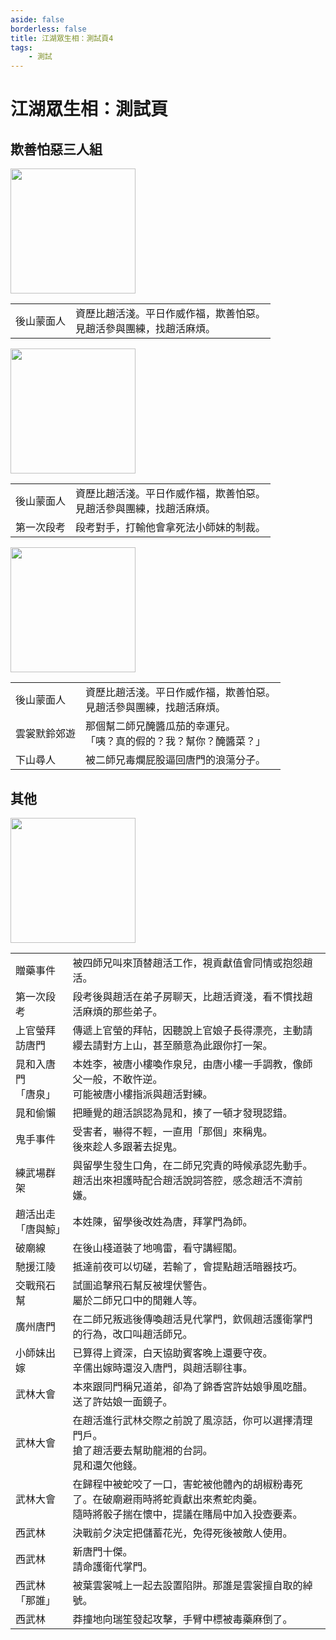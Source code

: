 ```yaml
---
aside: false
borderless: false
title: 江湖眾生相：測試頁4
tags:
    - 測試
---
```


# 江湖眾生相：測試頁

## 欺善怕惡三人組

<img src="/images/mobs/tang-men/male/trainee9_normal.webp" style="width:200px;" />
<table>
    <tr>
        <td>後山蒙面人</td>
        <td>資歷比趙活淺。平日作威作福，欺善怕惡。<br>見趙活參與團練，找趙活麻煩。</td>
    </tr>
</table>

<img src="/images/mobs/tang-men/male/trainee5_normal.webp" style="width:200px;" />
<table>
    <tr>
        <td>後山蒙面人</td>
        <td>資歷比趙活淺。平日作威作福，欺善怕惡。<br>見趙活參與團練，找趙活麻煩。</td>
    </tr>
    <tr>
        <td>第一次段考</td>
        <td>段考對手，打輸他會拿死法小師妹的制裁。</td>
    </tr>
</table>

<img src="/images/mobs/tang-men/male/trainee6_normal.webp" style="width:200px;" />
<table>
    <tr>
        <td>後山蒙面人</td>
        <td>資歷比趙活淺。平日作威作福，欺善怕惡。<br>見趙活參與團練，找趙活麻煩。</td>
    </tr>
    <tr>
        <td>雲裳默鈴郊遊</td>
        <td>那個幫二師兄醃醬瓜茄的幸運兒。<br>「咦？真的假的？我？幫你？醃醬菜？」</td>
    </tr>
    <tr>
        <td>下山尋人</td>
        <td>被二師兄毒爛屁股逼回唐門的浪蕩分子。</td>
    </tr>
</table>

## 其他

<img src="/images/mobs/tang-men/male/trainee1_normal.webp" style="width:200px;" />
<table>
    <tr>
        <td>贈藥事件</td>
        <td>被四師兄叫來頂替趙活工作，視貢獻值會同情或抱怨趙活。</td>
    </tr>
    <tr>
        <td>第一次段考</td>
        <td>段考後與趙活在弟子房聊天，比趙活資淺，看不慣找趙活麻煩的那些弟子。</td>
    </tr>
    <tr>
        <td>上官螢拜訪唐門</td>
        <td>傳遞上官螢的拜帖，因聽說上官娘子長得漂亮，主動請纓去請對方上山，甚至願意為此跟你打一架。</td>
    </tr>
    <tr>
        <td>晁和入唐門<br>「唐泉」</td>
        <td>本姓李，被唐小樓喚作泉兒，由唐小樓一手調教，像師父一般，不敢忤逆。<br>可能被唐小樓指派與趙活對練。</td>
    </tr>
    <tr>
        <td>晁和偷懶</td>
        <td>把睡覺的趙活誤認為晁和，揍了一頓才發現認錯。</td>
    </tr>
    <tr>
        <td>鬼手事件</td>
        <td>受害者，嚇得不輕，一直用「那個」來稱鬼。<br>後來趁人多跟著去捉鬼。</td>
    </tr>
    <tr>
        <td>練武場群架</td>
        <td>與留學生發生口角，在二師兄究責的時候承認先動手。<br>趙活出來袒護時配合趙活說詞答腔，感念趙活不濟前嫌。</td>
    </tr>
    <tr>
        <td>趙活出走<br>「唐與鯨」</td>
        <td>本姓陳，留學後改姓為唐，拜掌門為師。</td>
    </tr>
    <tr>
        <td>破廟線</td>
        <td>在後山棧道裝了地鳴雷，看守講經閣。</td>
    </tr>
    <tr>
        <td>馳援江陵</td>
        <td>抵達前夜可以切磋，若輸了，會提點趙活暗器技巧。</td>
    </tr>
    <tr>
        <td>交戰飛石幫</td>
        <td>試圖追擊飛石幫反被埋伏警告。<br>屬於二師兄口中的閒雜人等。</td>
    </tr>
    <tr>
        <td>廣州唐門</td>
        <td>在二師兄叛逃後傳喚趙活見代掌門，欽佩趙活護衛掌門的行為，改口叫趙活師兄。</td>
    </tr>
    <tr>
        <td>小師妹出嫁</td>
        <td>已算得上資深，白天協助賓客晚上還要守夜。<br>辛儒出嫁時還沒入唐門，與趙活聊往事。</td>
    </tr>
    <tr>
        <td>武林大會</td>
        <td>本來跟同門稱兄道弟，卻為了錦香宮許姑娘爭風吃醋。<br>送了許姑娘一面鏡子。</td>
    </tr>
    <tr>
        <td>武林大會</td>
        <td>在趙活進行武林交際之前說了風涼話，你可以選擇清理門戶。<br>搶了趙活要去幫助龍湘的台詞。<br>晁和還欠他錢。</td>
    </tr>
    <tr>
        <td>武林大會</td>
        <td>在歸程中被蛇咬了一口，害蛇被他體內的胡椒粉毒死了。在破廟避雨時將蛇貢獻出來煮蛇肉羹。<br>隨時將骰子揣在懷中，提議在賭局中加入投壺要素。</td>
    </tr>
    <tr>
        <td>西武林</td>
        <td>決戰前夕決定把儲蓄花光，免得死後被敵人使用。</td>
    </tr>
    <tr>
        <td>西武林</td>
        <td>新唐門十傑。<br>請命護衛代掌門。</td>
    </tr>
    <tr>
        <td>西武林<br>「那誰」</td>
        <td>被葉雲裳喊上一起去設置陷阱。那誰是雲裳擅自取的綽號。</td>
    </tr>
    <tr>
        <td>西武林</td>
        <td>莽撞地向瑞笙發起攻擊，手臂中標被毒藥麻倒了。</td>
    </tr>
</table>